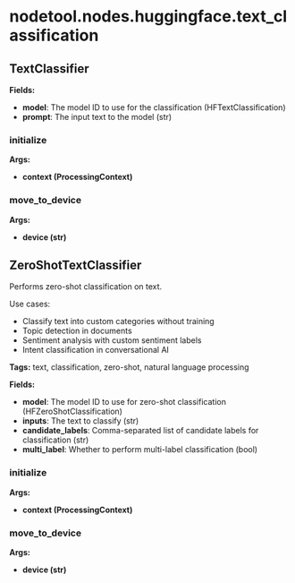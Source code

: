 # nodetool.nodes.huggingface.text_classification

## TextClassifier

**Fields:**
- **model**: The model ID to use for the classification (HFTextClassification)
- **prompt**: The input text to the model (str)

### initialize

**Args:**
- **context (ProcessingContext)**

### move_to_device

**Args:**
- **device (str)**


## ZeroShotTextClassifier

Performs zero-shot classification on text.

Use cases:
- Classify text into custom categories without training
- Topic detection in documents
- Sentiment analysis with custom sentiment labels
- Intent classification in conversational AI

**Tags:** text, classification, zero-shot, natural language processing

**Fields:**
- **model**: The model ID to use for zero-shot classification (HFZeroShotClassification)
- **inputs**: The text to classify (str)
- **candidate_labels**: Comma-separated list of candidate labels for classification (str)
- **multi_label**: Whether to perform multi-label classification (bool)

### initialize

**Args:**
- **context (ProcessingContext)**

### move_to_device

**Args:**
- **device (str)**


